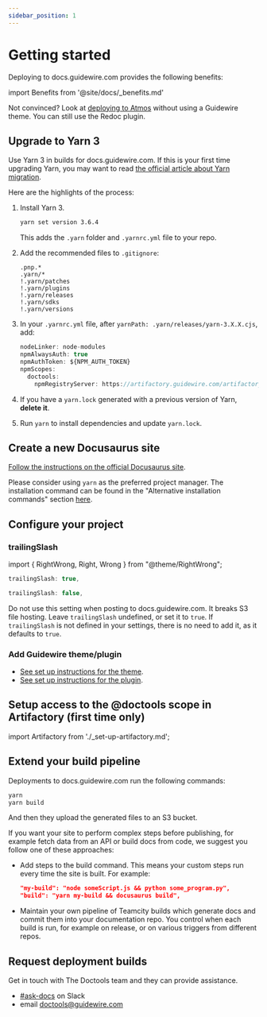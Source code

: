 ```yaml
---
sidebar_position: 1
---
```


# Getting started

Deploying to docs.guidewire.com provides the following benefits:

import Benefits from '@site/docs/\_benefits.md'

<Benefits/>

Not convinced? Look at [deploying to Atmos](./deploy-to-atmos.md) without using
a Guidewire theme. You can still use the Redoc plugin.

## Upgrade to Yarn 3

Use Yarn 3 in builds for docs.guidewire.com. If this is your first time
upgrading Yarn, you may want to read
[the official article about Yarn migration](https://yarnpkg.com/getting-started/migration).

Here are the highlights of the process:

1. Install Yarn 3.

   ```bash
   yarn set version 3.6.4
   ```

   This adds the `.yarn` folder and `.yarnrc.yml` file to your repo.

2. Add the recommended files to `.gitignore`:

   ```git title=".gitignore"
   .pnp.*
   .yarn/*
   !.yarn/patches
   !.yarn/plugins
   !.yarn/releases
   !.yarn/sdks
   !.yarn/versions
   ```

3. In your `.yarnrc.yml` file, after `yarnPath: .yarn/releases/yarn-3.X.X.cjs`,
   add:

   ```js yaml title=".yarnrc.yml"
   nodeLinker: node-modules
   npmAlwaysAuth: true
   npmAuthToken: ${NPM_AUTH_TOKEN}
   npmScopes:
     doctools:
       npmRegistryServer: https://artifactory.guidewire.com/artifactory/api/npm/doctools-npm-dev/
   ```

4. If you have a `yarn.lock` generated with a previous version of Yarn, **delete
   it**.
5. Run `yarn` to install dependencies and update `yarn.lock`.


## Create a new Docusaurus site

[Follow the instructions on the official Docusaurus site](https://docusaurus.io/docs/installation).

Please consider using `yarn` as the preferred project manager. The installation command
can be found in the "Alternative installation commands" section
[here](https://docusaurus.io/docs/installation#scaffold-project-website).

## Configure your project

### trailingSlash

import { RightWrong, Right, Wrong } from "@theme/RightWrong";

<RightWrong>
<Right>

```js title="docusaurus.config.js"
trailingSlash: true,
```

</Right>
<Wrong>

```js title="docusaurus.config.js"
trailingSlash: false,
```

</Wrong>
</RightWrong>

Do not use this setting when posting to docs.guidewire.com. It breaks S3 file
hosting. Leave `trailingSlash` undefined, or set it to `true`. If
`trailingSlash` is not defined in your settings, there is no need to add it, as
it defaults to `true`.

### Add Guidewire theme/plugin

- [See set up instructions for the theme](./Themes/Classic/set-up-theme.mdx).
- [See set up instructions for the plugin](./Plugins/Redoc/set-up-plugin.mdx).

## Setup access to the @doctools scope in Artifactory (first time only)

import Artifactory from './\_set-up-artifactory.md';

<Artifactory/>

## Extend your build pipeline

Deployments to docs.guidewire.com run the following commands:

```sh
yarn
yarn build
```

And then they upload the generated files to an S3 bucket.

If you want your site to perform complex steps before publishing, for example
fetch data from an API or build docs from code, we suggest you follow one of
these approaches:

- Add steps to the build command. This means your custom steps run every time
  the site is built. For example:
  ```json title="package.json"
  "my-build": "node someScript.js && python some_program.py",
  "build": "yarn my-build && docusaurus build",
  ```
- Maintain your own pipeline of Teamcity builds which generate docs and commit
  them into your documentation repo. You control when each build is run, for
  example on release, or on various triggers from different repos.

## Request deployment builds

Get in touch with The Doctools team and they can provide assistance.

- [#ask-docs](https://guidewire.slack.com/archives/C2LUW57BL) on Slack
- email [doctools@guidewire.com](mailto:doctools@guidewire.com)
